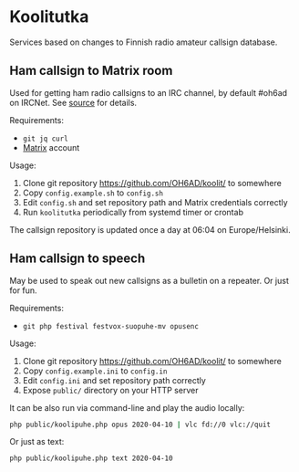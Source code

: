# Koolitutka
Services based on changes to Finnish radio amateur callsign database.

## Ham callsign to Matrix room

Used for getting ham radio callsigns to an IRC channel, by default
#oh6ad on IRCNet. See [source](koolitutka) for details.

Requirements:

- `git jq curl`
- [Matrix](https://matrix.org/) account

Usage:

1. Clone git repository https://github.com/OH6AD/koolit/ to somewhere
2. Copy `config.example.sh` to `config.sh`
3. Edit `config.sh` and set repository path and Matrix credentials correctly
4. Run `koolitutka` periodically from systemd timer or crontab

The callsign repository is updated once a day at 06:04 on Europe/Helsinki.

## Ham callsign to speech

May be used to speak out new callsigns as a bulletin on a repeater. Or
just for fun.

Requirements:

- `git php festival festvox-suopuhe-mv opusenc`

Usage:

1. Clone git repository https://github.com/OH6AD/koolit/ to somewhere
2. Copy `config.example.ini` to `config.in`
3. Edit `config.ini` and set repository path correctly
4. Expose `public/` directory on your HTTP server

It can be also run via command-line and play the audio locally:

```sh
php public/koolipuhe.php opus 2020-04-10 | vlc fd://0 vlc://quit
```

Or just as text:

```sh
php public/koolipuhe.php text 2020-04-10
```
